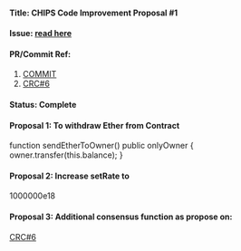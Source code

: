 #### Title: CHIPS Code Improvement Proposal #1
#### Issue: [read here](https://github.com/ciphs/cryptocurrency/issues/4)
#### PR/Commit Ref: 
1. [COMMIT](https://github.com/ciphs/cryptocurrency/commit/5a16c0a8b416ff0205fbb5424e3884239d749440)
2. [CRC#6](https://github.com/ciphs/cryptocurrency/pull/6)
#### Status: Complete
#### Proposal 1: To withdraw Ether from Contract

function sendEtherToOwner() public onlyOwner {                       
      owner.transfer(this.balance);
  }

#### Proposal 2: Increase setRate to 

1000000e18

#### Proposal 3: Additional consensus function as propose on:

[CRC#6](https://github.com/ciphs/cryptocurrency/pull/6)
